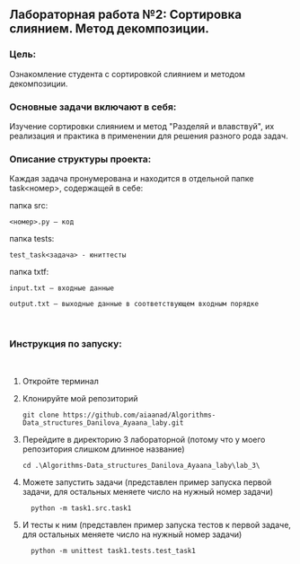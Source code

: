 <h2>Лабораторная работа №2: Сортировка слиянием. Метод декомпозиции.</h2>

<h3>Цель:</h3> Ознакомление студента с сортировкой слиянием и методом декомпозиции.

<h3>Основные задачи включают в себя:</h3>

 Изучение сортировки слиянием и метод "Разделяй и влавствуй", их реализация и практика в применении для решения разного рода задач.


<h3>Описание структуры проекта:</h3>
 Каждая задача пронумерована и находится в отдельной папке task<номер>, содержащей в себе:

папка src:

    <номер>.py — код
 

папка tests:

    test_task<задача> - юниттесты

папка txtf:
  
    input.txt — входные данные
 
    output.txt — выходные данные в соответствующем входным порядке

&nbsp;
<h3>Инструкция по запуску:</h3>
&nbsp;

1) Откройте терминал


2) Клонируйте мой репозиторий
       
       git clone https://github.com/aiaanad/Algorithms-Data_structures_Danilova_Ayaana_laby.git


3) Перейдите в директорию 3 лабораторной (потому что у моего репозитория слишком длинное название)

       cd .\Algorithms-Data_structures_Danilova_Ayaana_laby\lab_3\

4) Можете запустить задачи (представлен пример запуска первой задачи, для остальных меняете число на нужный номер задачи)

         python -m task1.src.task1

5) И тесты к ним (представлен пример запуска тестов к первой задаче, для остальных меняете число на нужный номер задачи)

         python -m unittest task1.tests.test_task1
